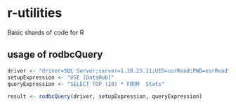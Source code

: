 # r-utilities
Basic shards of code for R

## usage of rodbcQuery
```r
driver <- "driver=SQL Server;server=1.10.23.11;UID=usrRead;PWD=usrRead"
setupExpression <- "USE [DataHub]"
queryExpression <- "SELECT TOP (10) * FROM  Stats"

result <- rodbcQuery(driver, setupExpression, queryExpression)
```
